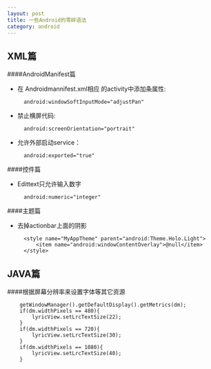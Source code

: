 ```yaml
---
layout: post
title: 一些Android的零碎语法
category: android
---
```




XML篇
-----------

####AndroidManifest篇

+ 在 Androidmannifest.xml相应 的activity中添加条属性:

		android:windowSoftInputMode="adjustPan"

+ 禁止横屏代码:

		android:screenOrientation="portrait"

+ 允许外部启动service：

		android:exported="true"

####控件篇

+ Edittext只允许输入数字

		android:numeric="integer"

####主题篇

+ 去掉actionbar上面的阴影

		<style name="MyAppTheme" parent="android:Theme.Holo.Light">
			<item name="android:windowContentOverlay">@null</item>
		</style>

JAVA篇
---------------

####根据屏幕分辨率来设置字体等其它资源

		getWindowManager().getDefaultDisplay().getMetrics(dm);
		if(dm.widthPixels == 480){
			lyricView.setLrcTextSize(22);
		}
		if(dm.widthPixels == 720){
			lyricView.setLrcTextSize(30);
		}
		if(dm.widthPixels == 1080){
			lyricView.setLrcTextSize(40);
		}
